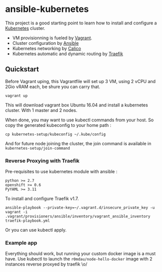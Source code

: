 # ansible-kubernetes

This project is a good starting point to learn how to install and configure a 
[Kubernetes](https://kubernetes.io) cluster.

- VM provisionning is fueled by [Vagrant](https://www.vagrantup.com/).
- Cluster configuration by [Ansible](https://www.ansible.com/)
- Kubernetes networking by [Calico](https://www.projectcalico.org/calico-networking-for-kubernetes/)
- Kubernetes automatic and dynamic routing by [Traefik](https://docs.traefik.io/)

## Quickstart
Before Vagrant uping, this Vagrantfile will set up 3 VM, using 2 vCPU and 2Gio vRAM each, be shure you can
carry that.


    vagrant up
    
This will download vagrant box Ubuntu 16.04 and install a kubernetes cluster.
With 1 master and 2 nodes.

When done, you may want to use kubectl commands from your host. So copy the generated kubeconfig
to your home path :

    cp kubernetes-setup/kubeconfig ~/.kube/config


And for future node joining the cluster, the join command is available in `kubernetes-setup/join-command`

### Reverse Proxying with Traefik

Pre-requisites to use kubernetes module with ansible : 

    python >= 2.7
    openshift >= 0.6
    PyYAML >= 3.11

To install and configure Traefik v1.7.

    ansible-playbook --private-key=~/.vagrant.d/insecure_private_key -u vagrant -i .vagrant/provisioners/ansible/inventory/vagrant_ansible_inventory traefik-playbook.yml

Or you can use kubectl apply.

### Example app

Everything should work, but running your custom docker image is a must have.
Use kubectl to launch the `r0mdau/node-hello-docker` image with 2 instances reverse proxyed
by traefik \o/